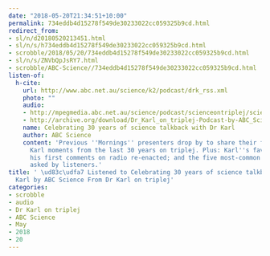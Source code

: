 ```yaml
---
date: "2018-05-20T21:34:51+10:00"
permalink: 734eddb4d15278f549de30233022cc059325b9cd.html
redirect_from:
- sl/n/d20180520213451.html
- sl/n/s/h734eddb4d15278f549de30233022cc059325b9cd.html
- scrobble/2018/05/20/734eddb4d15278f549de30233022cc059325b9cd.html
- sl/n/s/ZNVbQpJsRY7.html
- scrobble/ABC-Science//734eddb4d15278f549de30233022cc059325b9cd.html
listen-of:
  h-cite:
    url: http://www.abc.net.au/science/k2/podcast/drk_rss.xml
    photo: ""
    audio:
    - http://mpegmedia.abc.net.au/science/podcast/scienceontriplej/scienceontriplej20111124.mp3
    - http://archive.org/download/Dr_Karl_on_triplej-Podcast-by-ABC_Science/Celebrating_30_years_of_science_talkback_with_Dr_Karl.mp3
    name: Celebrating 30 years of science talkback with Dr Karl
    author: ABC Science
    content: 'Previous ''Mornings'' presenters drop by to share their favourite Dr
      Karl moments from the last 30 years on triplej. Plus: Karl''s favourite organ;
      his first comments on radio re-enacted; and the five most-common science questions
      asked by listeners.'
title: ' \ud83c\udfa7 Listened to Celebrating 30 years of science talkback with Dr
  Karl by ABC Science From Dr Karl on triplej'
categories:
- scrobble
- audio
- Dr Karl on triplej
- ABC Science
- May
- 2018
- 20
---
```

